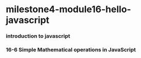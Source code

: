 # milestone4-module16-hello-javascript
### introduction to javascript

### 16-6 Simple Mathematical operations in JavaScript

